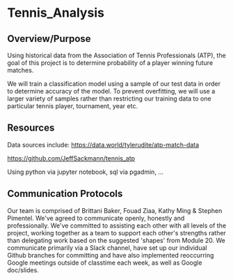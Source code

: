 # Tennis_Analysis

## Overview/Purpose
Using historical data from the Association of Tennis Professionals (ATP), the goal of this project is to determine probability of a player winning future matches. 

We will train a classification model using a sample of our test data in order to determine accuracy of the model. To prevent overfitting, we will use a larger variety of samples rather than restricting our training data to one particular tennis player, tournament, year etc. 

## Resources

Data sources include: 
https://data.world/tylerudite/atp-match-data

https://github.com/JeffSackmann/tennis_atp

Using python via jupyter notebook, sql via pgadmin, ...

## Communication Protocols
Our team is comprised of Brittani Baker, Fouad Ziaa, Kathy Ming & Stephen Pimentel. 
We've agreed to communicate openly, honestly and professionally. We've committed to assisting each other with all levels of the project, working together as a team to support each other's strengths rather than delegating work based on the suggested 'shapes' from Module 20. We communicate primarily via a Slack channel, have set up our individual Github branches for committing and have also implemented reoccurring Google meetings outside of classtime each week, as well as Google doc/slides.

